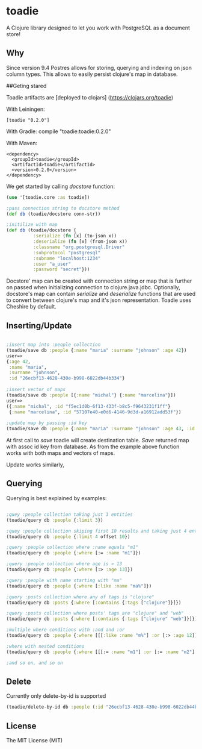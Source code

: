# toadie

A Clojure library designed to let you work with PostgreSQL as a document store!

## Why

Since version 9.4 Postres allows for storing, querying and indexing on json column types. This allows to easily persist clojure's map in database.  

##Geting stared

Toadie artifacts are [deployed to clojars] (https://clojars.org/toadie) 

With Leiningen:

    [toadie "0.2.0"]

With Gradle:
    compile "toadie:toadie:0.2.0"

With Maven:

    <dependency>
      <groupId>toadie</groupId>
      <artifactId>toadie</artifactId>
      <version>0.2.0</version>
    </dependency>

We get started by calling _docstore_ function:

``` clojure
(use '[toadie.core :as toadie])

;pass connection string to docstore method
(def db (toadie/docstore conn-str))

;initilize with map 
(def db (toadie/docstore { 
          :serialize (fn [x] (to-json x))
          :deserialize (fn [x] (from-json x))
          :classname "org.postgresql.Driver"
          :subprotocol "postgresql"
          :subname "localhost:1234"
          :user "a_user"
          :password "secret"}))
```

Docstore' map can be created with connection string or map that is further on passed when initializing connection to clojure.java.jdbc. Optionally, docstore's map can contain _serialize_ and _deserialize_ functions that are used to convert between clojure's map and it's json representation. Toadie uses Cheshire by default.

## Inserting/Update

``` clojure 

;insert map into :people collection
(toadie/save db :people {:name "maria" :surname "johnson" :age 42})
user=>
{:age 42,
 :name "maria",
 :surname "johnson",
 :id "26ecbf13-4628-430e-b998-6022db44b334"}
 
;insert vector of maps
(toadie/save db :people [{:name "michal"} {:name "marcelina"}])
user=>
({:name "michal", :id "f5ec1d0b-6f13-433f-b8c5-f9643231f1ff"}
 {:name "marcelina", :id "57107e40-e0d6-4146-9d3d-a16912add53f"})
 
;update map by passing :id key
(toadie/save db :people {:name "maria" :surname "johnson" :age 43, :id "26ecbf13-4628-430e-b998-6022db44b334"})
```

At first call to _save_ toadie will create destination table. _Save_ returned map with assoc id key from database. As from the example above function works with both maps and vectors of maps.

Update works similarly, 

## Querying

Querying is best explained by examples:

``` clojure

;quey :people collection taking just 3 entities
(toadie/query db :people {:limit 3})

;quey :people collection skiping first 10 results and taking just 4 entities
(toadie/query db :people {:limit 4 offset 10})

;query :people collection where :name equals "m1"
(toadie/query db :people {:where [:= :name "m1"]})

;query :people collection where age is > 13
(toadie/query db :people {:where [:> :age 13]})

;query :people with name starting with "ma" 
(toadie/query db :people {:where [:like :name "ma%"]})

;query :posts collection where any of tags is "clojure"
(toadie/query db :posts {:where [:contains {:tags ["clojure"]}]})

;query :posts collection where posts' tags are "clojure" and "web"
(toadie/query db :posts {:where [:contains {:tags ["clojure" "web"]}]})

;multiple where conditions with :and and :or
(toadie/query db :people {:where [[[:like :name "m%"] :or [:> :age 12]] :and [:> :height 1.80]]})

;where with nested conditions
(toadie/query db :people {:where [[[:= :name "m1"] :or [:= :name "m2"] :or [:> :height 2.0]] :and [:>= :age 13]]})

;and so on, and so on
```

## Delete

Currently only delete-by-id is supported

``` clojure
(toadie/delete-by-id db :people (:id "26ecbf13-4628-430e-b998-6022db44b334"))
```

## License

The MIT License (MIT)
